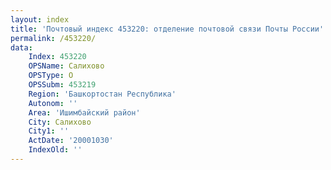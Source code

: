 ```yaml
---
layout: index
title: 'Почтовый индекс 453220: отделение почтовой связи Почты России'
permalink: /453220/
data:
    Index: 453220
    OPSName: Салихово
    OPSType: О
    OPSSubm: 453219
    Region: 'Башкортостан Республика'
    Autonom: ''
    Area: 'Ишимбайский район'
    City: Салихово
    City1: ''
    ActDate: '20001030'
    IndexOld: ''
---
```

